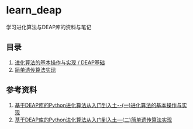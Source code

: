 # learn_deap
学习进化算法与DEAP库的资料与笔记

## 目录
1. [进化算法的基本操作与实现 / DEAP基础](进化算法的基本操作与实现.ipynb)
2. [简单遗传算法实现](简单遗传算法实现.ipynb)

## 参考资料
1. [基于DEAP库的Python进化算法从入门到入土--(一)进化算法的基本操作与实现](https://www.jianshu.com/p/8fa044ed9267)
2. [基于DEAP库的Python进化算法从入门到入土—(二)简单遗传算法实现](https://www.jianshu.com/p/3cbf5df95597)